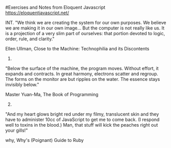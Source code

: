 #Exercises and Notes from Eloquent Javascript
https://eloquentjavascript.net/

INT.
"We think we are creating the system for our own purposes. We believe we are making it in our own image... But the computer is not really like us. It is a projection of a very slim part of ourselves: that portion devoted to logic, order, rule, and clarity."

Ellen Ullman, Close to the Machine: Technophilia and its Discontents

1.
"Below the surface of the machine, the program moves. Without effort, it expands and contracts. In great harmony, electrons scatter and regroup. The forms on the monitor are but ripples on the water. The essence stays invisibly below."

Master Yuan-Ma, The Book of Programming

2.
"And my heart glows bright red under my filmy, translucent skin and they have to administer 10cc of JavaScript to get me to come back. (I respond well to toxins in the blood.) Man, that stuff will kick the peaches right out your gills!"

why, Why's (Poignant) Guide to Ruby
